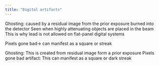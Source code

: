 ```yaml
---
title: "Digital artifacts"
---
```

Ghosting: caused by a residual image from the prior exposure burned into the detector
Seen when highly attenuating objects are placed in the beam
This is why lead is not allowed on flat-panel digital systems

Pixels gone bad&#8594; can manifest as a square or streak

Ghosting: This is created from residual image form a prior exposure 
Pixels gone bad artifact: This can manifest as a square or dark streak

